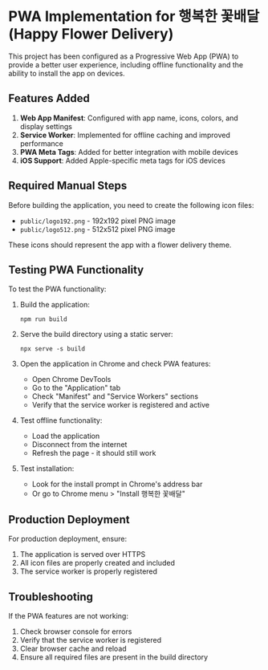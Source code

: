 # PWA Implementation for 행복한 꽃배달 (Happy Flower Delivery)

This project has been configured as a Progressive Web App (PWA) to provide a better user experience, including offline functionality and the ability to install the app on devices.

## Features Added

1. **Web App Manifest**: Configured with app name, icons, colors, and display settings
2. **Service Worker**: Implemented for offline caching and improved performance
3. **PWA Meta Tags**: Added for better integration with mobile devices
4. **iOS Support**: Added Apple-specific meta tags for iOS devices

## Required Manual Steps

Before building the application, you need to create the following icon files:

- `public/logo192.png` - 192x192 pixel PNG image
- `public/logo512.png` - 512x512 pixel PNG image

These icons should represent the app with a flower delivery theme.

## Testing PWA Functionality

To test the PWA functionality:

1. Build the application:
   ```
   npm run build
   ```

2. Serve the build directory using a static server:
   ```
   npx serve -s build
   ```

3. Open the application in Chrome and check PWA features:
   - Open Chrome DevTools
   - Go to the "Application" tab
   - Check "Manifest" and "Service Workers" sections
   - Verify that the service worker is registered and active

4. Test offline functionality:
   - Load the application
   - Disconnect from the internet
   - Refresh the page - it should still work

5. Test installation:
   - Look for the install prompt in Chrome's address bar
   - Or go to Chrome menu > "Install 행복한 꽃배달"

## Production Deployment

For production deployment, ensure:

1. The application is served over HTTPS
2. All icon files are properly created and included
3. The service worker is properly registered

## Troubleshooting

If the PWA features are not working:

1. Check browser console for errors
2. Verify that the service worker is registered
3. Clear browser cache and reload
4. Ensure all required files are present in the build directory